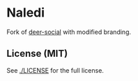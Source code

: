 # Naledi

Fork of [deer-social](https://github.com/a-viv-a/deer-social) with modified branding.

## License (MIT)

See [./LICENSE](./LICENSE) for the full license.
